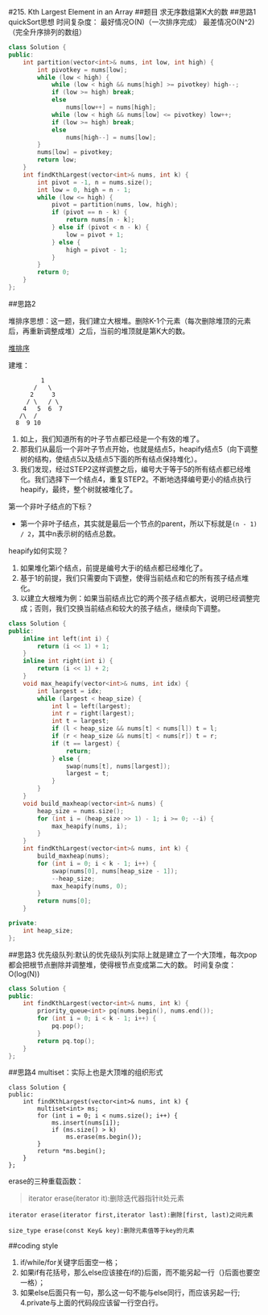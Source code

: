 #215. Kth Largest Element in an Array
##题目
求无序数组第K大的数
##思路1
quickSort思想
时间复杂度：
最好情况O(N)（一次排序完成）
最差情况O(N^2)（完全升序排列的数组）
```C++
class Solution {
public:
    int partition(vector<int>& nums, int low, int high) {
        int pivotkey = nums[low];
        while (low < high) {
            while (low < high && nums[high] >= pivotkey) high--;
            if (low >= high) break;
            else
                nums[low++] = nums[high];
            while (low < high && nums[low] <= pivotkey) low++;
            if (low >= high) break;
            else
                nums[high--] = nums[low];
        }
        nums[low] = pivotkey;
        return low;
    }
    int findKthLargest(vector<int>& nums, int k) {
        int pivot = -1, n = nums.size();
        int low = 0, high = n - 1;
        while (low <= high) {
            pivot = partition(nums, low, high);
            if (pivot == n - k) {
                return nums[n - k];
            } else if (pivot < n - k) {
                low = pivot + 1;
            } else {
                high = pivot - 1;
            }
        }
        return 0;
    }
};
```
##思路2

堆排序思想：这一题，我们建立大根堆。删除K-1个元素（每次删除堆顶的元素后，再重新调整成堆）之后，当前的堆顶就是第K大的数。

[堆排序](http://blog.csdn.net/morewindows/article/details/6709644/)

建堆：
```
         1
       /   \
      2     3
     / \   / \
    4   5  6  7
   /\  /
  8  9 10
```

1. 如上，我们知道所有的叶子节点都已经是一个有效的堆了。
2. 那我们从最后一个非叶子节点开始，也就是结点5，heapify结点5（向下调整树的结构，使结点5以及结点5下面的所有结点保持堆化）。
3. 我们发现，经过STEP2这样调整之后，编号大于等于5的所有结点都已经堆化。我们选择下一个结点4，重复STEP2。不断地选择编号更小的结点执行heapify，最终，整个树就被堆化了。

第一个非叶子结点的下标？
 - 第一个非叶子结点，其实就是最后一个节点的parent，所以下标就是`(n - 1) / 2`，其中n表示树的结点总数。

heapify如何实现？

1. 如果堆化第i个结点，前提是编号大于i的结点都已经堆化了。
2. 基于1的前提，我们只需要向下调整，使得当前结点和它的所有孩子结点堆化。
3. 以建立大根堆为例：如果当前结点比它的两个孩子结点都大，说明已经调整完成；否则，我们交换当前结点和较大的孩子结点，继续向下调整。

```C++
class Solution {
public:
    inline int left(int i) {
        return (i << 1) + 1;
    }
    inline int right(int i) {
        return (i << 1) + 2;
    }
    void max_heapify(vector<int>& nums, int idx) {
        int largest = idx;
        while (largest < heap_size) {
            int l = left(largest);
            int r = right(largest);
            int t = largest;
            if (l < heap_size && nums[t] < nums[l]) t = l;
            if (r < heap_size && nums[t] < nums[r]) t = r;
            if (t == largest) {
                return;
            } else {
                swap(nums[t], nums[largest]);
                largest = t;
            }
        }
    }
    void build_maxheap(vector<int>& nums) {
        heap_size = nums.size();
        for (int i = (heap_size >> 1) - 1; i >= 0; --i) {
            max_heapify(nums, i);
        }
    }
    int findKthLargest(vector<int>& nums, int k) {
        build_maxheap(nums);
        for (int i = 0; i < k - 1; i++) {
            swap(nums[0], nums[heap_size - 1]);
            --heap_size;
            max_heapify(nums, 0);
        }
        return nums[0];
    }

private:
    int heap_size;
};
```


##思路3
优先级队列:默认的优先级队列实际上就是建立了一个大顶堆，每次pop都会把根节点删除并调整堆，使得根节点变成第二大的数。
时间复杂度：O(log(N))
```C++
class Solution {
public:
    int findKthLargest(vector<int>& nums, int k) {
        priority_queue<int> pq(nums.begin(), nums.end());
        for (int i = 0; i < k - 1; i++) {
            pq.pop();
        }
        return pq.top();
    }
};
```
##思路4
multiset：实际上也是大顶堆的组织形式
```
class Solution {
public:
    int findKthLargest(vector<int>& nums, int k) {
        multiset<int> ms;
        for (int i = 0; i < nums.size(); i++) {
            ms.insert(nums[i]);
            if (ms.size() > k)
                ms.erase(ms.begin());
        }
        return *ms.begin();
    }
};
```
erase的三种重载函数：
>   iterator erase(iterator it):删除迭代器指针it处元素

    iterator erase(iterator first,iterator last):删除[first, last)之间元素

    size_type erase(const Key& key):删除元素值等于key的元素

##coding style
1. if/while/for关键字后面空一格；
2. 如果if有花括号，那么else应该接在if的}后面，而不能另起一行（}后面也要空一格）；
3. 如果else后面只有一句，那么这一句不能与else同行，而应该另起一行;
4.private与上面的代码段应该留一行空白行。
